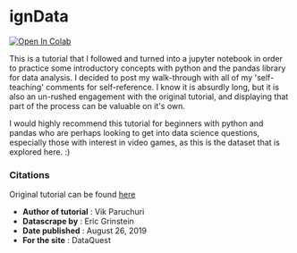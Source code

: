 # ignData

[![Open In Colab](https://colab.research.google.com/assets/colab-badge.svg)](https://colab.research.google.com/github/KimVilimas/ignData/blob/main/ignData.ipynb)

This is a tutorial that I followed and turned into a jupyter notebook in order to practice some introductory concepts with python and the pandas library for data analysis. I decided to post my walk-through with all of my 'self-teaching' comments for self-reference. I know it is absurdly long, but it is also an un-rushed engagement with the original tutorial, and displaying that part of the process can be valuable on it's own.

I would highly recommend this tutorial for beginners with python and pandas who are perhaps looking to get into data science questions, especially those with interest in video games, as this is the dataset that is explored here. :)

### Citations
Original tutorial can be found [here](https://www.dataquest.io/blog/pandas-python-tutorial/)

- **Author of tutorial** : Vik Paruchuri
- **Datascrape by** : Eric Grinstein
- **Date published** : August 26, 2019
- **For the site** : DataQuest
